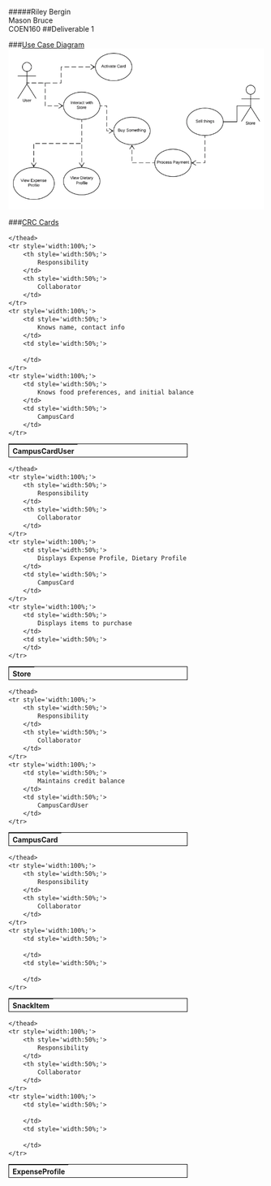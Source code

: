 
#####Riley Bergin<br />Mason Bruce<br />COEN160
##Deliverable 1

###<u>Use Case Diagram</u>
![](UseCaseDiagram.png)


###<u>CRC Cards</u>
<!--CCU-->
<table style='width:70%; border: 1px solid black;'>
	 <thead>
        <tr>
            <th colspan="2" style="text-align: left;">
            		CampusCardUser
            </th>
        </tr>
        
    </thead>
	<tr style='width:100%;'>
		<th style='width:50%;'>
			Responsibility
		</td>
		<th style='width:50%;'>
			Collaborator
		</td>
	</tr>
	<tr style='width:100%;'>
		<td style='width:50%;'>
			Knows name, contact info
		</td>
		<td style='width:50%;'>
		
		</td>
	</tr>
	<tr style='width:100%;'>
		<td style='width:50%;'>
			Knows food preferences, and initial balance
		</td>
		<td style='width:50%;'>
			CampusCard
		</td>
	</tr>
</table>
<!--Store-->
<table style='width:70%; border: 1px solid black;'>
	 <thead>
        <tr>
            <th colspan="2" style="text-align: left;">
            		Store
            </th>
        </tr>
        
    </thead>
	<tr style='width:100%;'>
		<th style='width:50%;'>
			Responsibility
		</td>
		<th style='width:50%;'>
			Collaborator
		</td>
	</tr>
	<tr style='width:100%;'>
		<td style='width:50%;'>
			Displays Expense Profile, Dietary Profile
		</td>
		<td style='width:50%;'>
			CampusCard
		</td>
	</tr>
	<tr style='width:100%;'>
		<td style='width:50%;'>
			Displays items to purchase
		</td>
		<td style='width:50%;'>
		</td>
	</tr>
</table>

<!--CampusCard-->
<table style='width:70%; border: 1px solid black;'>
	 <thead>
        <tr>
            <th colspan="2" style="text-align: left;">
            		CampusCard
            </th>
        </tr>
        
    </thead>
	<tr style='width:100%;'>
		<th style='width:50%;'>
			Responsibility
		</td>
		<th style='width:50%;'>
			Collaborator
		</td>
	</tr>
	<tr style='width:100%;'>
		<td style='width:50%;'>
			Maintains credit balance
		</td>
		<td style='width:50%;'>
			CampusCardUser
		</td>
	</tr>
</table>

<!--SnackItem-->
<table style='width:70%; border: 1px solid black;'>
	 <thead>
        <tr>
            <th colspan="2" style="text-align: left;">
            		SnackItem
            </th>
        </tr>
        
    </thead>
	<tr style='width:100%;'>
		<th style='width:50%;'>
			Responsibility
		</td>
		<th style='width:50%;'>
			Collaborator
		</td>
	</tr>
	<tr style='width:100%;'>
		<td style='width:50%;'>
			
		</td>
		<td style='width:50%;'>
		
		</td>
	</tr>
</table>

<!--ExpenseProfile-->
<table style='width:70%; border: 1px solid black;'>
	 <thead>
        <tr>
            <th colspan="2" style="text-align: left;">
            		ExpenseProfile
            </th>
        </tr>
        
    </thead>
	<tr style='width:100%;'>
		<th style='width:50%;'>
			Responsibility
		</td>
		<th style='width:50%;'>
			Collaborator
		</td>
	</tr>
	<tr style='width:100%;'>
		<td style='width:50%;'>
			
		</td>
		<td style='width:50%;'>
		
		</td>
	</tr>
</table>